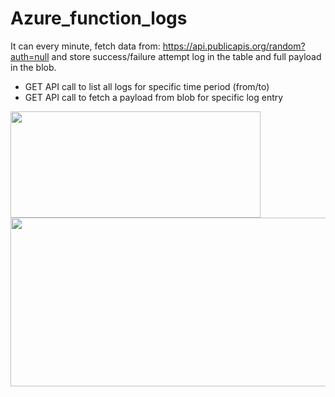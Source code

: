 # Azure_function_logs  


It can every minute, fetch data from:
https://api.publicapis.org/random?auth=null and store success/failure attempt log in the table and full payload in the blob.
* GET API call to list all logs for specific time period (from/to)
* GET API call to fetch a payload from blob for specific log entry

<img src="https://i.imgur.com/ysgUAI0.png" width="400" height="170"/>  
<img src="https://i.imgur.com/c1JCDAb.gif" width="1000" height="270"/>    
